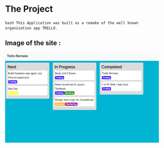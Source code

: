 # The Project 
``bash
This Application was built as a remake of the well known organization app TRELLO. 
``
## Image of the site :
![picture](src/trellopic.png)

